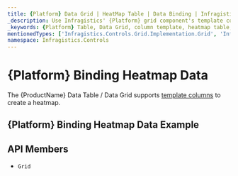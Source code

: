 ```yaml
---
title: {Platform} Data Grid | HeatMap Table | Data Binding | Infragistics
_description: Use Infragistics' {Platform} grid component's template columns to create a heatmap table. View our {ProductName} table demos!
_keywords: {Platform} Table, Data Grid, column template, heatmap table, {ProductName}, data binding, Infragistics
mentionedTypes: ['Infragistics.Controls.Grid.Implementation.Grid', 'Infragistics.Controls.Grid.Implementation.Column']
namespace: Infragistics.Controls
---
```


# {Platform} Binding Heatmap Data

The {ProductName} Data Table / Data Grid supports [template columns](data-grid-column-types.md#template-column) to create a heatmap.

## {Platform} Binding Heatmap Data Example


<code-view style="height: 600px"
           data-demos-base-url="{environment:dvDemosBaseUrl}"
           iframe-src="{environment:dvDemosBaseUrl}/grids/data-grid-type-heatmap-table"
           alt="{Platform} Binding Heatmap Data Example"
           github-src="grids/data-grid/type-heatmap-table">
</code-view>

 ## API Members

 - `Grid`